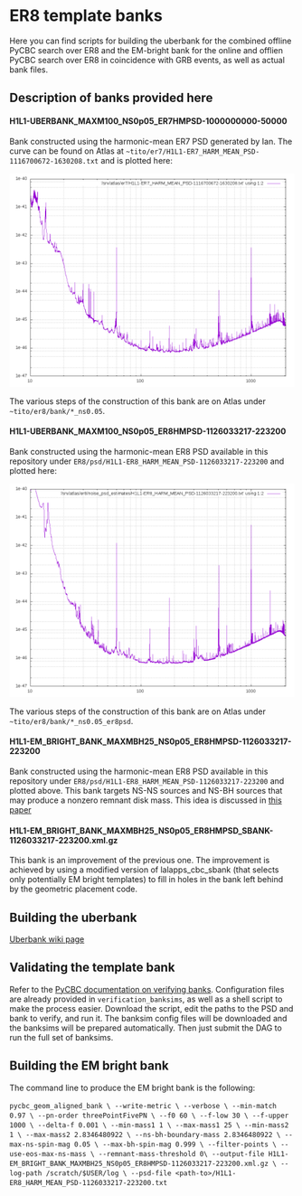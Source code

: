 # ER8 template banks

Here you can find scripts for building the uberbank for the combined offline
PyCBC search over ER8 and the EM-bright bank for the online and offlien PyCBC
search over ER8 in coincidence with GRB events, as well as actual bank files.

## Description of banks provided here

#### H1L1-UBERBANK_MAXM100_NS0p05_ER7HMPSD-1000000000-50000

Bank constructed using the harmonic-mean ER7 PSD generated by Ian. The curve
can be found on Atlas at `~tito/er7/H1L1-ER7_HARM_MEAN_PSD-1116700672-1630208.txt`
and is plotted here:

![](H1L1-ER7_HARM_MEAN_PSD-1116700672-1630208.png)

The various steps of the construction of this bank are on Atlas under `~tito/er8/bank/*_ns0.05`.

#### H1L1-UBERBANK_MAXM100_NS0p05_ER8HMPSD-1126033217-223200

Bank constructed using the harmonic-mean ER8 PSD available in this repository
under `ER8/psd/H1L1-ER8_HARM_MEAN_PSD-1126033217-223200` and plotted here:

![](H1L1-ER8_HARM_MEAN_PSD-1126033217-223200.png)

The various steps of the construction of this bank are on Atlas under `~tito/er8/bank/*_ns0.05_er8psd`.

#### H1L1-EM_BRIGHT_BANK_MAXMBH25_NS0p05_ER8HMPSD-1126033217-223200

Bank constructed using the harmonic-mean ER8 PSD available in this repository
under `ER8/psd/H1L1-ER8_HARM_MEAN_PSD-1126033217-223200` and plotted above.
This bank targets NS-NS sources and NS-BH sources that may produce a nonzero
remnant disk mass.  This idea is discussed in [this paper](http://arxiv.org/abs/1406.6057)

#### H1L1-EM_BRIGHT_BANK_MAXMBH25_NS0p05_ER8HMPSD_SBANK-1126033217-223200.xml.gz

This bank is an improvement of the previous one.  The improvement is achieved
by using a modified version of lalapps_cbc_sbank (that selects only potentially
EM bright templates) to fill in holes in the bank left behind by the geometric
placement code.

## Building the uberbank

[Uberbank wiki page](https://www.lsc-group.phys.uwm.edu/ligovirgo/cbcnote/ER8/pycbc_offline/combined_bank#Construction)

## Validating the template bank

Refer to the [PyCBC documentation on verifying banks](http://ligo-cbc.github.io/pycbc/latest/html/uberbank_verify.html?highlight=verify).
Configuration files are already provided in `verification_banksims`, as well as
a shell script to make the process easier. Download the script, edit the paths
to the PSD and bank to verify, and run it. The banksim config files will be
downloaded and the banksims will be prepared automatically. Then just submit
the DAG to run the full set of banksims.

## Building the EM bright bank 

The command line to produce the EM bright bank is the following:

`pycbc_geom_aligned_bank \
                --write-metric \
                --verbose \
                --min-match 0.97 \
                --pn-order threePointFivePN \
                --f0 60 \
                --f-low 30 \
                --f-upper 1000 \
                --delta-f 0.001 \
                --min-mass1 1 \
                --max-mass1 25 \
                --min-mass2 1 \
                --max-mass2 2.8346480922 \
                --ns-bh-boundary-mass 2.8346480922 \
                --max-ns-spin-mag 0.05 \
                --max-bh-spin-mag 0.999 \
                --filter-points \
                --use-eos-max-ns-mass \
                --remnant-mass-threshold 0\
                --output-file H1L1-EM_BRIGHT_BANK_MAXMBH25_NS0p05_ER8HMPSD-1126033217-223200.xml.gz \
                --log-path /scratch/$USER/log \
                --psd-file <path-to>/H1L1-ER8_HARM_MEAN_PSD-1126033217-223200.txt`
